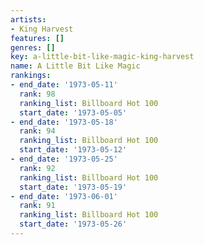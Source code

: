 ```yaml
---
artists:
- King Harvest
features: []
genres: []
key: a-little-bit-like-magic-king-harvest
name: A Little Bit Like Magic
rankings:
- end_date: '1973-05-11'
  rank: 98
  ranking_list: Billboard Hot 100
  start_date: '1973-05-05'
- end_date: '1973-05-18'
  rank: 94
  ranking_list: Billboard Hot 100
  start_date: '1973-05-12'
- end_date: '1973-05-25'
  rank: 92
  ranking_list: Billboard Hot 100
  start_date: '1973-05-19'
- end_date: '1973-06-01'
  rank: 91
  ranking_list: Billboard Hot 100
  start_date: '1973-05-26'
---
```



